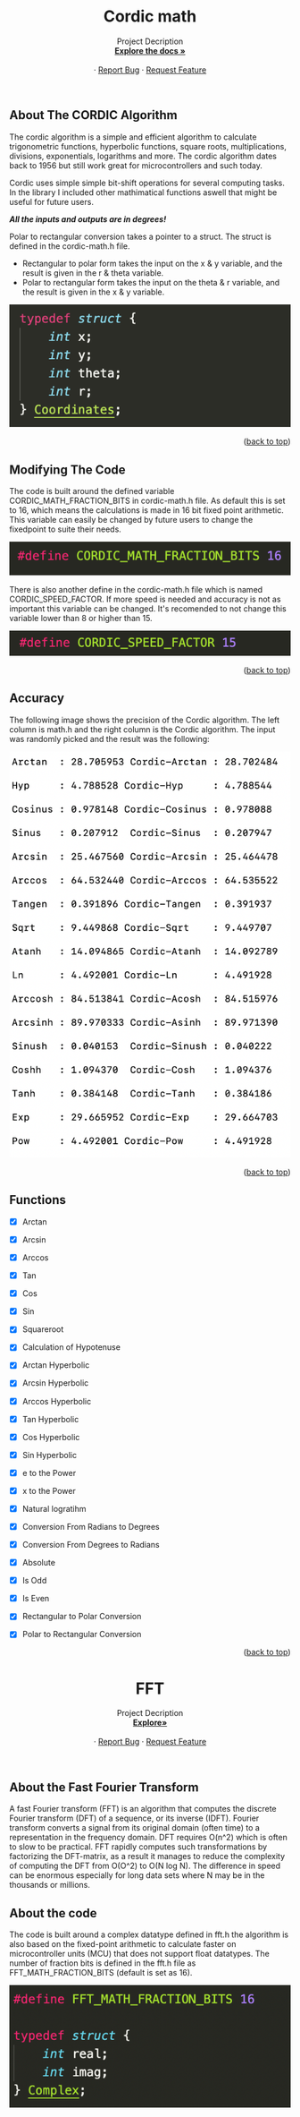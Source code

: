 <h1 align="center">Cordic math</h3>

  <p align="center">
    Project Decription
    <br />
    <a href="https://github.com/Flaxyson/Cordic-Math"><strong>Explore the docs »</strong></a>
    <br />
    <br />
    ·
    <a href="https://github.com/Flaxyson/Cordic-Math/issues">Report Bug</a>
    ·
    <a href="https://github.com/Flaxyson/Cordic-Math/issues">Request Feature</a>
  </p>
</div>

<br />

## About The CORDIC Algorithm

The cordic algorithm is a simple and efficient algorithm to calculate trigonometric functions, hyperbolic functions, square roots, multiplications, divisions, exponentials, logarithms and more. The cordic algorithm dates back to 1956 but still work great for microcontrollers and such today.

Cordic uses simple simple bit-shift operations for several computing tasks. In the library I included other mathimatical functions aswell that might be useful for future users.

***All the inputs and outputs are in degrees!***

Polar to rectangular conversion takes a pointer to a struct. The struct is defined in the cordic-math.h file. 
- Rectangular to polar form takes the input on the x & y variable, and the result is given in the r & theta variable.
- Polar to rectangular form takes the input on the theta & r variable, and the result is given in the x & y variable.

![My image](img/Screenshot-3.png)

<p align="right">(<a href="#top">back to top</a>)</p>


## Modifying The Code

The code is built around the defined variable CORDIC_MATH_FRACTION_BITS in cordic-math.h file. As default this is set to 16, which means the calculations is made in 16 bit fixed point arithmetic. This variable can easily be changed by future users to change the fixedpoint to suite their needs.

![My image](img/Screenshot-1.png)

There is also another define in the cordic-math.h file which is named CORDIC_SPEED_FACTOR. If more speed is needed and accuracy is not as important this variable can be changed. It's recomended to not change this variable lower than 8 or higher than 15.

![My image](img/Screenshot-4.png)
<p align="right">(<a href="#top">back to top</a>)</p>

## Accuracy
The following image shows the precision of the Cordic algorithm. The left column is math.h and the right column is the Cordic algorithm. The input was randomly picked and the result was the following:

![My image](img/Screenshot-2.png)

<p align="right">(<a href="#top">back to top</a>)</p>

## Functions

- [x] Arctan
- [x] Arcsin
- [x] Arccos
- [x] Tan
- [x] Cos
- [x] Sin
- [x] Squareroot
- [x] Calculation of Hypotenuse
- [x] Arctan Hyperbolic
- [x] Arcsin Hyperbolic
- [x] Arccos Hyperbolic
- [x] Tan Hyperbolic
- [x] Cos Hyperbolic
- [x] Sin Hyperbolic
- [x] e to the Power
- [x] x to the Power
- [x] Natural logratihm
- [x] Conversion From Radians to Degrees
- [x] Conversion From Degrees to Radians
- [x] Absolute
- [x] Is Odd
- [x] Is Even
- [x] Rectangular to Polar Conversion
- [x] Polar to Rectangular Conversion


<p align="right">(<a href="#top">back to top</a>)</p>


<h1 align="center">FFT</h3>

 <p align="center">
    Project Decription
    <br />
    <a href="https://github.com/Max-Gulda/Cordic-Math/tree/main/lib/FFT"><strong>Explore»</strong></a>
    <br />
    <br />
    ·
    <a href="https://github.com/Flaxyson/Cordic-Math/issues">Report Bug</a>
    ·
    <a href="https://github.com/Flaxyson/Cordic-Math/issues">Request Feature</a>
  </p>
</div>

<br />

## About the Fast Fourier Transform

A fast Fourier transform (FFT) is an algorithm that computes the discrete Fourier transform (DFT) of a sequence, or its inverse (IDFT). Fourier transform converts a signal from its original domain (often time) to a representation in the frequency domain. DFT requires O(n^2) which is often to slow to be practical. FFT rapidly computes such transformations by factorizing the DFT-matrix, as a result it manages to reduce the complexity of computing the DFT from O(O^2) to O(N log N). The difference in speed can be enormous especially for long data sets where N may be in the thousands or millions.

## About the code

The code is built around a complex datatype defined in fft.h the algorithm is also based on the fixed-point arithmetic to calculate faster on microcontroller units (MCU) that does not support float datatypes. The number of fraction bits is defined in the fft.h file as FFT_MATH_FRACTION_BITS (default is set as 16).

![My image](img/Screenshot-5.png)